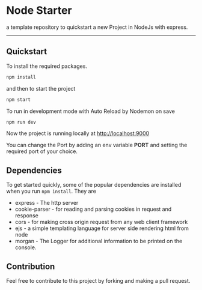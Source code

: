 # Node Starter

a template repository to quickstart a new Project in NodeJs with express.

---

## Quickstart

To install the required packages.

```bash
npm install
```

and then to start the project

```bash
npm start
```

To run in development mode with Auto Reload by Nodemon on save

```bash
npm run dev
```

Now the project is running locally at [http://localhost:9000](http://localhost:9000)

You can change the Port by adding an env variable **PORT** and setting the required port of your choice.

## Dependencies

To get started quickly, some of the popular dependencies are installed when you run ```npm install```. They are

- express - The http server
- cookie-parser - for reading and parsing cookies in request and response
- cors - for making cross origin request from any web client framework
- ejs - a simple templating language for server side rendering html from node
- morgan - The Logger for additional information to be printed on the console.

## Contribution

Feel free to contribute to this project by forking and making a pull request.
